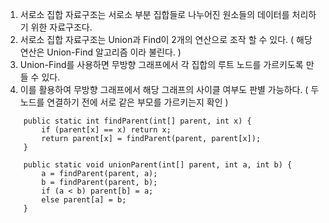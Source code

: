 1. 서로소 집합 자료구조는 서로소 부분 집합들로 나누어진 원소들의 데이터를 처리하기 위한 자료구조다.
2. 서로소 집합 자료구조는 Union과 Find이 2개의 연산으로 조작 할 수 있다. ( 해당 연산은 Union-Find 알고리즘 이라 불린다. )
3. Union-Find를 사용하면 무방향 그래프에서 각 집합의 루트 노드를 가르키도록 만들 수 있다.
4. 이를 활용하여 무방향 그래프에서 해당 그래프의 사이클 여부도 판별 가능하다. ( 두 노드를 연결하기 전에 서로 같은 부모를 가르키는지 확인 )

```
    public static int findParent(int[] parent, int x) {
        if (parent[x] == x) return x;
        return parent[x] = findParent(parent, parent[x]);
    }

    public static void unionParent(int[] parent, int a, int b) {
        a = findParent(parent, a);
        b = findParent(parent, b);
        if (a < b) parent[b] = a;
        else parent[a] = b;
    }
```